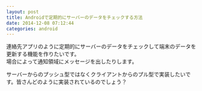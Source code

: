 ```yaml
---
layout: post
title: Androidで定期的にサーバーのデータをチェックする方法
date: 2014-12-08 07:12:44
categories: android
---
```

<!-- {% raw %} -->
<p>連絡先アプリのように定期的にサーバーのデータをチェックして端末のデータを更新する機能を作りたいです。<br>
場合によって通知領域にメッセージを出したりします。</p>

<p>サーバーからのプッシュ型ではなくクライアントからのプル型で実装したいです。皆さんどのように実装されているのでしょう？</p>
<!-- {% endraw %} -->
